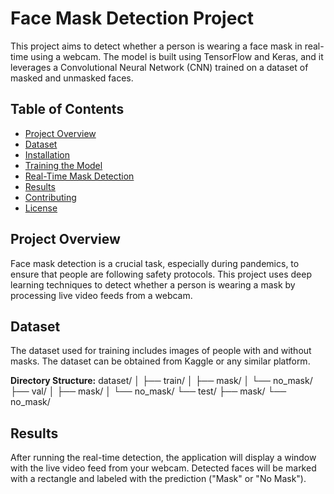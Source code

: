 # Face Mask Detection Project

This project aims to detect whether a person is wearing a face mask in real-time using a webcam. The model is built using TensorFlow and Keras, 
and it leverages a Convolutional Neural Network (CNN) trained on a dataset of masked and unmasked faces.

## Table of Contents

- [Project Overview](#project-overview)
- [Dataset](#dataset)
- [Installation](#installation)
- [Training the Model](#training-the-model)
- [Real-Time Mask Detection](#real-time-mask-detection)
- [Results](#results)
- [Contributing](#contributing)
- [License](#license)

## Project Overview

Face mask detection is a crucial task, especially during pandemics, to ensure that people are following safety protocols. 
This project uses deep learning techniques to detect whether a person is wearing a mask by processing live video feeds from a webcam.

## Dataset

The dataset used for training includes images of people with and without masks. The dataset can be obtained from Kaggle or any similar platform.

**Directory Structure:**
dataset/
│
├── train/
│ ├── mask/
│ └── no_mask/
├── val/
│ ├── mask/
│ └── no_mask/
└── test/
├── mask/
└── no_mask/

## Results
After running the real-time detection, the application will display a window with the live video feed from your webcam.
Detected faces will be marked with a rectangle and labeled with the prediction ("Mask" or "No Mask").

